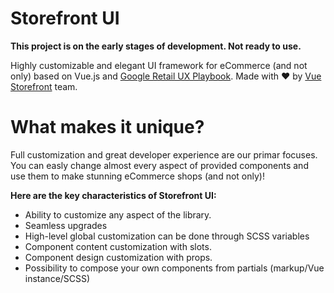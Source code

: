 # Storefront UI

**This project is on the early stages of development. Not ready to use.**


Highly customizable and elegant UI framework for eCommerce (and not only) based on Vue.js and [Google Retail UX Playbook](https://services.google.com/fh/files/events/pdf_retail_ux_playbook.pdf). Made with ❤️ by [Vue Storefront](https://github.com/DivanteLtd/vue-storefront) team.

# What makes it unique?

Full customization and great developer experience are our primar focuses. You can easly change almost every aspect of provided components and use them to make stunning eCommerce shops (and not only)!

**Here are the key characteristics of Storefront UI:**
- Ability to customize any aspect of the library.
- Seamless upgrades
- High-level global customization can be done through SCSS variables
- Component content customization with slots.
- Component design customization with props.
- Possibility to compose your own components from partials (markup/Vue instance/SCSS)
